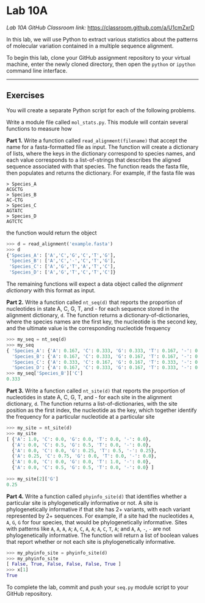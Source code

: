 # Lab 10A

*Lab 10A GitHub Classroom link:* https://classroom.github.com/a/U1cmZxrD

In this lab, we will use Python to extract various statistics about the patterns of molecular variation contained in a multiple sequence alignment.

To begin this lab, clone your GitHub assignment repository to your virtual machine, enter the newly cloned directory, then open the `python` or `ipython` command line interface.

---


## Exercises

You will create a separate Python script for each of the following problems.

Write a module file called `mol_stats.py`. This module will contain several functions to measure how 

**Part 1.** Write a function called `read_alignment(filename)` that accept the name for a fasta-formatted file as input. The function will create a dictionary of lists, where the keys in the dictionary correspond to species names, and each value corresponds to a list-of-strings that describes the aligned sequence associated with that species. The function reads the fasta file, then populates and returns the dictionary. For example, if the fasta file was

```
> Species_A
ACGCTG
> Species_B
AC-CTG
> Species_C
AGTATC
> Species_D
AGTCTC
```

the function would return the object

```python
>>> d = read_alignment('example.fasta')
>>> d
{'Species_A': ['A','C','G','C','T','G'],
 'Species_B': ['A','C','-','C','T','G'],
 'Species_C': ['A','G','T','A','T','C'],
 'Species_D': ['A','G','T','C','T','C']}
```

The remaining functions will expect a data object called the *alignment dictionary* with this format as input.

**Part 2.** Write a function called `nt_seq(d)` that reports the proportion of nucleotides in state A, C, G, T, and - for each sequence stored in the alignment dictionary, `d`. The function returns a dictionary-of-dictionaries, where the species names are the first key, the nucleotide is the second key, and the ultimate value is the corresponding nucleotide frequency

```python
>>> my_seq = nt_seq(d)
>>> my_seq
{ 'Species_A': {'A': 0.167, 'C': 0.333, 'G': 0.333, 'T': 0.167, '-': 0.0},
  'Species_B': {'A': 0.167, 'C': 0.333, 'G': 0.167, 'T': 0.167, '-': 0.167},
  'Species_C': {'A': 0.333, 'C': 0.167, 'G': 0.167, 'T': 0.333, '-': 0.0},
  'Species_D': {'A': 0.167, 'C': 0.333, 'G': 0.167, 'T': 0.333, '-': 0.0} }
>>> my_seq['Species_B']['C']
0.333
```

**Part 3.** Write a function called `nt_site(d)` that reports the proportion of nucleotides in state A, C, G, T, and - for each site in the alignment dictionary, `d`. The function returns a list-of-dictionaries, with the site position as the first index, the nucleotide as the key, which together identify the frequency for a particular nucleotide at a particular site

```python
>>> my_site = nt_site(d)
>>> my_site
[ {'A': 1.0, 'C': 0.0, 'G': 0.0, 'T': 0.0, '-': 0.0},
  {'A': 0.0, 'C': 0.5, 'G': 0.5, 'T': 0.0, '-': 0.0},
  {'A': 0.0, 'C': 0.0, 'G': 0.25, 'T': 0.5, '-': 0.25},
  {'A': 0.25, 'C': 0.75, 'G': 0.0, 'T': 0.0, '-': 0.0},
  {'A': 0.0, 'C': 0.0, 'G': 0.0, 'T': 1.0, '-': 0.0},
  {'A': 0.0, 'C': 0.5, 'G': 0.5, 'T': 0.0, '-': 0.0} ]
  
>>> my_site[2]['G']
0.25
```

**Part 4.** Write a function called `phyinfo_site(d)` that identifies whether a particular site is phylogenetically informative or not. A site is phylogenetically informative if that site has 2+ variants, with each variant represented by 2+ sequences. For example, if a site had the nucleotides `A`, `A`, `G`, `G` for four species, that would be phylogenetically informative. Sites with patterns like `A`, `A`, `A`, `A`; `A`, `C`, `A`, `A`; `A`, `C`, `T`, `A`; and `A`, `A`, `-`, `-` are not phylogenetically informative. The function will return a list of boolean values that report whether or not each site is phylogenetically informative.

```python
>>> my_phyinfo_site = phyinfo_site(d)
>>> my_phyinfo_site
[ False, True, False, False, False, True ]
>>> x[1]
True
```


To complete the lab, commit and push your `seq.py` module script to your GitHub repository.

